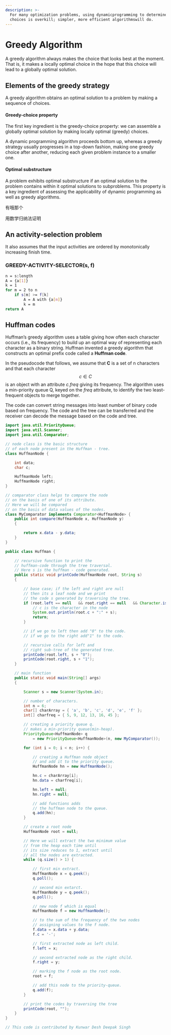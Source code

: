 ```yaml
---
description: >-
  For many optimization problems, using dynamicprogramming to determine the best
  choices is overkill; simpler, more efficient algorithmswill do.
---
```


# Greedy Algorithm

A greedy algorithm always makes the choice that looks best at the moment. That is, it makes a locally optimal choice in the hope that this choice will lead to a globally optimal solution.

## Elements of the greedy strategy

A greedy algorithm obtains an optimal solution to a problem by making a sequence of choices. 

#### Greedy-choice property

The first key ingredient is the greedy-choice property: we can assemble a globally optimal solution by making locally optimal \(greedy\) choices.

A dynamic programming algorithm proceeds bottom up, whereas a greedy strategy usually progresses in a top-down fashion, making one greedy choice after another, reducing each given problem instance to a smaller one.

#### Optimal substructure

A problem exhibits optimal substructure if an optimal solution to the problem contains within it optimal solutions to subproblems. This property is a key ingredient of assessing the applicability of dynamic programming as well as greedy algorithms.

有哦那个

用数学归纳法证明

## An activity-selection problem

It also assumes that the input activities are ordered by monotonically increasing finish time.

### GREEDY-ACTIVITY-SELECTOR\(s, f\)

```bash
n = s:length
A = {a[1]}
k = 1
for m = 2 to n
    if s[m] >= f[k]
        A = A with {a[m]}
        k = m
return A
```

## Huffman codes

Huffman’s greedy algorithm uses a table giving how often each character occurs \(i.e., its frequency\) to build up an optimal way of representing each character as a binary string. Huffman invented a greedy algorithm that constructs an optimal prefix code called a **Huffman code**.

In the pseudocode that follows, we assume that **C** is a set of n characters and that each character $$c \in C $$is an object with an attribute _c.freq_ giving its frequency. The algorithm uses a min-priority queue Q, keyed on the _freq_ attribute, to identify the two least-frequent objects to merge together.

The code can convert string messages into least number of binary code based on frequency. The code and the tree can be transferred and the receiver can decode the message based on the code and tree.

```java
import java.util.PriorityQueue; 
import java.util.Scanner; 
import java.util.Comparator; 

// node class is the basic structure 
// of each node present in the Huffman - tree. 
class HuffmanNode { 

	int data; 
	char c; 

	HuffmanNode left; 
	HuffmanNode right; 
} 

// comparator class helps to compare the node 
// on the basis of one of its attribute. 
// Here we will be compared 
// on the basis of data values of the nodes. 
class MyComparator implements Comparator<HuffmanNode> { 
	public int compare(HuffmanNode x, HuffmanNode y) 
	{ 

		return x.data - y.data; 
	} 
} 

public class Huffman { 

	// recursive function to print the 
	// huffman-code through the tree traversal. 
	// Here s is the huffman - code generated. 
	public static void printCode(HuffmanNode root, String s) 
	{ 

		// base case; if the left and right are null 
		// then its a leaf node and we print 
		// the code s generated by traversing the tree. 
		if (root.left == null	&& root.right == null	&& Character.isLetter(root.c)) { 
			// c is the character in the node 
			System.out.println(root.c + ":" + s); 
			return; 
		} 

		// if we go to left then add "0" to the code. 
		// if we go to the right add"1" to the code. 

		// recursive calls for left and 
		// right sub-tree of the generated tree. 
		printCode(root.left, s + "0"); 
		printCode(root.right, s + "1"); 
	} 

	// main function 
	public static void main(String[] args) 
	{ 

		Scanner s = new Scanner(System.in); 

		// number of characters. 
		int n = 6; 
		char[] charArray = { 'a', 'b', 'c', 'd', 'e', 'f' }; 
		int[] charfreq = { 5, 9, 12, 13, 16, 45 }; 

		// creating a priority queue q. 
		// makes a min-priority queue(min-heap). 
		PriorityQueue<HuffmanNode> q 
			= new PriorityQueue<HuffmanNode>(n, new MyComparator()); 

		for (int i = 0; i < n; i++) { 

			// creating a Huffman node object 
			// and add it to the priority queue. 
			HuffmanNode hn = new HuffmanNode(); 

			hn.c = charArray[i]; 
			hn.data = charfreq[i]; 

			hn.left = null; 
			hn.right = null; 

			// add functions adds 
			// the huffman node to the queue. 
			q.add(hn); 
		} 

		// create a root node 
		HuffmanNode root = null; 

		// Here we will extract the two minimum value 
		// from the heap each time until 
		// its size reduces to 1, extract until 
		// all the nodes are extracted. 
		while (q.size() > 1) { 

			// first min extract. 
			HuffmanNode x = q.peek(); 
			q.poll(); 

			// second min extarct. 
			HuffmanNode y = q.peek(); 
			q.poll(); 

			// new node f which is equal 
			HuffmanNode f = new HuffmanNode(); 

			// to the sum of the frequency of the two nodes 
			// assigning values to the f node. 
			f.data = x.data + y.data; 
			f.c = '-'; 

			// first extracted node as left child. 
			f.left = x; 

			// second extracted node as the right child. 
			f.right = y; 

			// marking the f node as the root node. 
			root = f; 

			// add this node to the priority-queue. 
			q.add(f); 
		} 

		// print the codes by traversing the tree 
		printCode(root, ""); 
	} 
} 

// This code is contributed by Kunwar Desh Deepak Singh 

```

